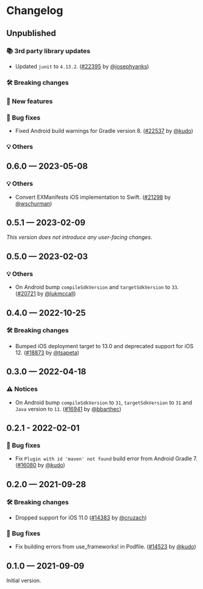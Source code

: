 # Changelog

## Unpublished

### 📚 3rd party library updates

- Updated `junit` to `4.13.2`.  ([#22395](https://github.com/expo/expo/pull/22395) by [@josephyanks](https://github.com/josephyanks))

### 🛠 Breaking changes

### 🎉 New features

### 🐛 Bug fixes

- Fixed Android build warnings for Gradle version 8. ([#22537](https://github.com/expo/expo/pull/22537) by [@kudo](https://github.com/kudo))

### 💡 Others

## 0.6.0 — 2023-05-08

### 💡 Others

- Convert EXManifests iOS implementation to Swift. ([#21298](https://github.com/expo/expo/pull/21298) by [@wschurman](https://github.com/wschurman))

## 0.5.1 — 2023-02-09

_This version does not introduce any user-facing changes._

## 0.5.0 — 2023-02-03

### 💡 Others

- On Android bump `compileSdkVersion` and `targetSdkVersion` to `33`. ([#20721](https://github.com/expo/expo/pull/20721) by [@lukmccall](https://github.com/lukmccall))

## 0.4.0 — 2022-10-25

### 🛠 Breaking changes

- Bumped iOS deployment target to 13.0 and deprecated support for iOS 12. ([#18873](https://github.com/expo/expo/pull/18873) by [@tsapeta](https://github.com/tsapeta))

## 0.3.0 — 2022-04-18

### ⚠️ Notices

- On Android bump `compileSdkVersion` to `31`, `targetSdkVersion` to `31` and `Java` version to `11`. ([#16941](https://github.com/expo/expo/pull/16941) by [@bbarthec](https://github.com/bbarthec))

## 0.2.1 - 2022-02-01

### 🐛 Bug fixes

- Fix `Plugin with id 'maven' not found` build error from Android Gradle 7. ([#16080](https://github.com/expo/expo/pull/16080) by [@kudo](https://github.com/kudo))

## 0.2.0 — 2021-09-28

### 🛠 Breaking changes

- Dropped support for iOS 11.0 ([#14383](https://github.com/expo/expo/pull/14383) by [@cruzach](https://github.com/cruzach))

### 🐛 Bug fixes

- Fix building errors from use_frameworks! in Podfile. ([#14523](https://github.com/expo/expo/pull/14523) by [@kudo](https://github.com/kudo))

## 0.1.0 — 2021-09-09

Initial version.
